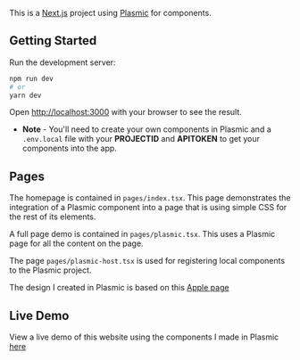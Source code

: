 This is a [Next.js](https://nextjs.org/) project using [Plasmic](https://www.plasmic.app/) for components. 

## Getting Started

Run the development server:

```bash
npm run dev
# or
yarn dev
```

Open [http://localhost:3000](http://localhost:3000) with your browser to see the result.

- **Note** - You'll need to create your own components in Plasmic and a `.env.local` file with your **PROJECTID** and **APITOKEN** to get your components into the app. 

## Pages

The homepage is contained in `pages/index.tsx`. This page demonstrates the integration of a Plasmic component into a page that is using simple CSS for the rest of its elements.

A full page demo is contained in `pages/plasmic.tsx`. This uses a Plasmic page for all the content on the page. 

The page `pages/plasmic-host.tsx` is used for registering local components to the Plasmic project.

The design I created in Plasmic is based on this [Apple page](https://www.apple.com/au/iphone-13-pro/)

## Live Demo
View a live demo of this website using the components I made in Plasmic [here](https://plasmic-demo-stillscripts.vercel.app/) 
